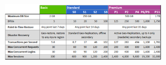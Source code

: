 ![服務層與效能等級](./media/sql-database-service-tiers-table/sql-database-service-tiers-table.png)

<!---HONumber=AcomDC_0622_2016-->